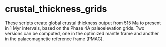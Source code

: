 # crustal_thickness_grids
These scripts create global crustal thickness output from 515 Ma to present in 1 Myr intervals, based on the Phase 4A paleoelevation grids. 
Two versions can be computed, one in the optimized mantle frame and another in the palaeomagnetic reference frame (PMAG). 
